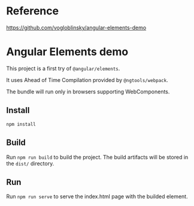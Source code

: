 # Reference

https://github.com/vogloblinsky/angular-elements-demo

# Angular Elements demo

This project is a first try of `@angular/elements`. 

It uses Ahead of Time Compilation provided by `@ngtools/webpack`. 

The bundle will run only in browsers supporting WebComponents.

## Install

```
npm install
```

## Build

Run `npm run build` to build the project. The build artifacts will be stored in the `dist/` directory.

## Run

Run `npm run serve` to serve the index.html page with the builded element.
